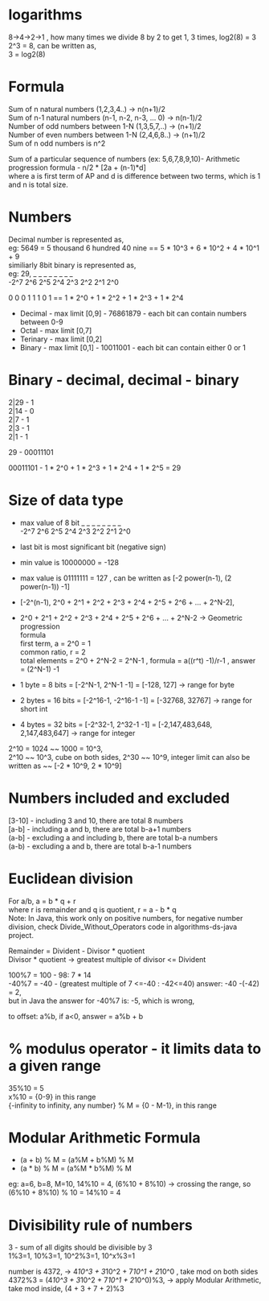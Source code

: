 # logarithms  
 8->4->2->1 , how many times we divide 8 by 2 to get 1, 3 times, log2(8) = 3  
 2^3 = 8, can be written as,  
 3 = log2(8)  

# Formula  
Sum of n natural numbers (1,2,3,4..) -> n(n+1)/2   
Sum of n-1 natural numbers (n-1, n-2, n-3, ... 0) -> n(n-1)/2  
Number of odd numbers between 1-N (1,3,5,7,..) -> (n+1)/2  
Number of even numbers between 1-N (2,4,6,8..) -> (n+1)/2  
Sum of n odd numbers is n^2  

Sum of a particular sequence of numbers (ex: 5,6,7,8,9,10)- Arithmetic progression formula - n/2 * [2a + (n-1)*d]   
where a is first term of AP and d is difference between two terms, which is 1 and n is total size.

# Numbers  
Decimal number is represented as,   
eg: 5649 = 5 thousand 6 hundred 40 nine  == 5 * 10^3 + 6 * 10^2 + 4 * 10^1 + 9  
similiarly 8bit binary is represented as,  
eg: 29,   _    _    _    _    _    _    _    _    
-2^7  2^6  2^5  2^4  2^3  2^2  2^1  2^0
      
0 0 0 1 1 1 0 1 == 1 * 2^0 + 1 * 2^2 + 1 * 2^3 + 1 * 2^4  

- Decimal - max limit [0,9] - 76861879 - each bit can contain numbers between 0-9
- Octal - max limit [0,7]
- Terinary - max limit [0,2]
- Binary - max limit [0,1] - 10011001 - each bit can contain either 0 or 1  

# Binary - decimal, decimal - binary

2|29 - 1    
2|14 - 0    
2|7  - 1  
2|3  - 1  
2|1  - 1    

29 - 00011101  

00011101 - 1 * 2^0 + 1 * 2^3 + 1 * 2^4 + 1 * 2^5 = 29   

# Size of data type
- max value of 8 bit  _    _    _    _    _    _    _    _  
                    -2^7  2^6  2^5  2^4  2^3  2^2  2^1  2^0
- last bit is most
  significant bit (negative sign)
- min value is 10000000 = -128
- max value is 01111111 = 127 , can be written as [-2 power(n-1), (2 power(n-1)) -1]
- [-2^(n-1), 2^0 + 2^1 + 2^2 + 2^3 + 2^4 + 2^5 + 2^6 + ... + 2^N-2],    
- 2^0 + 2^1 + 2^2 + 2^3 + 2^4 + 2^5 + 2^6 + ... + 2^N-2 -> Geometric progression  
formula  
first term, a = 2^0 = 1  
common ratio, r = 2  
total elements = 2^0 + 2^N-2 = 2^N-1 , formula = a((r^t) -1)/r-1 , answer = (2^N-1) -1  

- 1 byte  = 8 bits  = [-2^N-1, 2^N-1 -1]    = [-128, 127] -> range for byte
- 2 bytes = 16 bits = [-2^16-1, -2^16-1 -1] = [-32768, 32767] -> range for short int  
- 4 bytes = 32 bits = [-2^32-1, 2^32-1 -1]  = [-2,147,483,648, 2,147,483,647] -> range for integer

2^10 = 1024 ~~ 1000 = 10^3,  
2^10 ~~ 10^3, cube on both sides, 2^30 ~~ 10^9, integer limit can also be written as ~~ [-2 * 10^9, 2 * 10^9]

# Numbers included and excluded
[3-10] - including 3 and 10, there are total 8 numbers  
[a-b]  - including a and b, there are total b-a+1 numbers  
(a-b]  - excluding a and including b, there are total b-a numbers  
(a-b)  - excluding a and b, there are total b-a-1 numbers

# Euclidean division    
For a/b, a = b * q + r  
where r is remainder and q is quotient, r = a - b * q  
Note: In Java, this work only on positive numbers, for negative number division, check Divide_Without_Operators code in algorithms-ds-java project.  

Remainder = Divident - Divisor * quotient  
Divisor * quotient -> greatest multiple of divisor <= Divident  

100%7 = 100 - 98: 7 * 14  
-40%7 = -40 - (greatest multiple of 7 <=-40 : -42<=40) answer: -40 -(-42) = 2,   
but in Java the answer for -40%7 is: -5, which is wrong,  

to offset: a%b, if a<0, answer = a%b + b

# % modulus operator - it limits data to a given range  
35%10 = 5  
x%10 = {0-9} in this range  
{-infinity to infinity, any number} % M = {0 - M-1}, in this range  

# Modular Arithmetic Formula
- (a + b) % M = (a%M + b%M) % M  
- (a * b) % M = (a%M * b%M) % M  

eg: a=6, b=8, M=10, 14%10 = 4, (6%10 + 8%10) -> crossing the range, so (6%10 + 8%10) % 10 = 14%10 = 4  

# Divisibility rule of numbers

3 - sum of all digits should be divisible by 3    
1%3=1, 10%3=1, 10^2%3=1, 10^x%3=1  

number is 4372, -> 4*10^3 + 3*10^2 + 7*10^1 + 2*10^0 , take mod on both sides  
4372%3 = (4*10^3 + 3*10^2 + 7*10^1 + 2*10^0)%3, -> apply Modular Arithmetic, take mod inside, (4 + 3 + 7 + 2)%3

